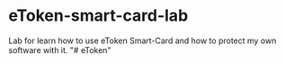 # eToken-smart-card-lab
Lab for learn how to use eToken Smart-Card and how to protect my own software with it.
"# eToken" 
